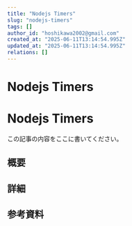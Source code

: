 ```yaml
---
title: "Nodejs Timers"
slug: "nodejs-timers"
tags: []
author_id: "hoshikawa2002@gmail.com"
created_at: "2025-06-11T13:14:54.995Z"
updated_at: "2025-06-11T13:14:54.995Z"
relations: []
---
```


# Nodejs Timers

# Nodejs Timers

この記事の内容をここに書いてください。

## 概要

## 詳細

## 参考資料
